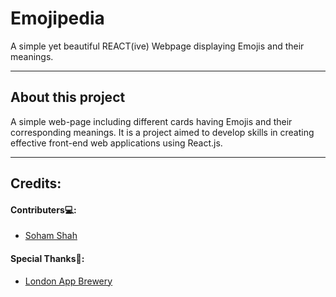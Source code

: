 # Emojipedia

A simple yet beautiful REACT(ive) Webpage displaying Emojis and their meanings.

---
## About this project

A simple web-page including different cards having Emojis and their corresponding meanings. It is a project aimed to develop skills in 
creating effective front-end web applications using React.js.

---
## Credits:

#### Contributers💻:
* [Soham Shah](https://github.com/sohamsshah/)

#### Special Thanks💖:
* [London App Brewery](https://www.appbrewery.co/)



